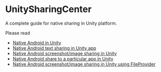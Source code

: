 # UnitySharingCenter
A complete guide for native sharing in Unity platform.

Please read

* [Native Android in Unity](https://medium.com/@agrawalsuneet/native-android-in-unity-8ebfb42edfe8)
* [Native Android text sharing in Unity app](https://medium.com/@agrawalsuneet/native-android-text-sharing-in-unity-app-23f7f8e69978)
* [Native Android screenshot/image sharing in Unity](https://medium.com/@agrawalsuneet/native-android-screenshot-image-sharing-in-unity-47eda326b80c)
* [Native Android share to a particular app in Unity](https://medium.com/@agrawalsuneet/native-android-share-to-a-particular-app-in-unity-d73c955fe6f0)
* [Native Android screenshot/image sharing in Unity using FileProvider](https://medium.com/@agrawalsuneet/native-android-screenshot-image-sharing-in-unity-using-fileprovider-4e1617db59c2)
